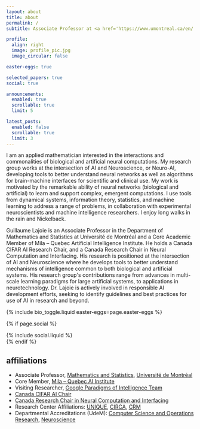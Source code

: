 ```yaml
---
layout: about
title: about
permalink: /
subtitle: Associate Professor at <a href='https://www.umontreal.ca/en/'>Université de Montréal</a> ⋅ Core Member of <a href='https://mila.quebec/en'>Mila – Quebec AI Institute</a>

profile:
  align: right
  image: profile_pic.jpg
  image_circular: false

easter-eggs: true

selected_papers: true
social: true

announcements:
  enabled: true
  scrollable: true
  limit: 5

latest_posts:
  enabled: false
  scrollable: true
  limit: 3
---
```


<p id="about-bio">I am an applied mathematician interested in the interactions and commonalities of biological and artificial neural computations. My research group works at the intersection of AI and Neuroscience, or Neuro-AI, developing tools to better understand neural networks as well as algorithms for brain-machine interfaces for scientific and clinical use. My work is motivated by the remarkable ability of neural networks (biological and artificial) to learn and support complex, emergent computations. I use tools from dynamical systems, information theory, statistics, and machine learning to address a range of problems, in collaboration with experimental neuroscientists and machine intelligence researchers. I enjoy long walks in the rain and Nickelback.</p>

<p id="about-bio-alt" class="d-none">Guillaume Lajoie is an Associate Professor in the Department of Mathematics and Statistics at Université de Montréal and a Core Academic Member of Mila – Quebec Artificial Intelligence Institute. He holds a Canada CIFAR AI Research Chair, and a Canada Research Chair in Neural Computation and Interfacing. His research is positioned at the intersection of AI and Neuroscience where he develops tools to better understand mechanisms of intelligence common to both biological and artificial systems. His research group's contributions range from advances in multi-scale learning paradigms for large artificial systems, to applications in neurotechnology. Dr. Lajoie is actively involved in responsible AI development efforts, seeking to identify guidelines and best practices for use of AI in research and beyond.</p>

{% include bio_toggle.liquid easter-eggs=page.easter-eggs %}

<!-- Social -->
{% if page.social %}
  <div class="social">
    <div class="contact-icons">{% include social.liquid %}</div>
  </div>
{% endif %}

## affiliations
* Associate Professor, [Mathematics and Statistics](https://dms.umontreal.ca/en/), [Université de Montréal](https://www.umontreal.ca/en/)
* Core Member, [Mila – Quebec AI Institute](https://mila.quebec/en)
* Visiting Researcher, [Google Paradigms of Intelligence Team](https://github.com/paradigms-of-intelligence)
* [Canada CIFAR AI Chair](https://cifar.ca/bios/guillaume-lajoie/)
* [Canada Research Chair in Neural Computation and Interfacing](https://www.chairs-chaires.gc.ca/media-medias/lists-listes/2022/january-janvier-eng.aspx)
* Research Center Affiliations: [UNIQUE](https://www.unique.quebec/home), [CIRCA](https://circa.openum.ca/en/), [CRM](https://www.crmath.ca/en/)
* Departmental Accreditations (UdeM): [Computer Science and Operations Research](https://diro.umontreal.ca/english/home/), [Neuroscience](https://neurosciences.umontreal.ca)
